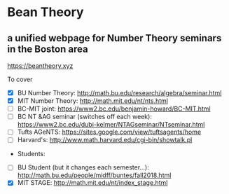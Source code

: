 # Bean Theory
## a unified webpage for Number Theory seminars in the Boston area

https://beantheory.xyz


To cover
- [x] BU Number Theory: http://math.bu.edu/research/algebra/seminar.html
- [x] MIT Number Theory: http://math.mit.edu/nt/nts.html
- [ ] BC-MIT joint: https://www2.bc.edu/benjamin-howard/BC-MIT.html
- [ ] BC NT &AG seminar (switches off each week): https://www2.bc.edu/dubi-kelmer/NTAGseminar/NTseminar.html
- [ ] Tufts AGeNTS: https://sites.google.com/view/tuftsagents/home
- [ ] Harvard's: http://www.math.harvard.edu/cgi-bin/showtalk.pl

* Students:
- [ ] BU Student (but it changes each semester...): http://math.bu.edu/people/midff/buntes/fall2018.html
- [x] MIT STAGE: http://math.mit.edu/nt/index_stage.html

